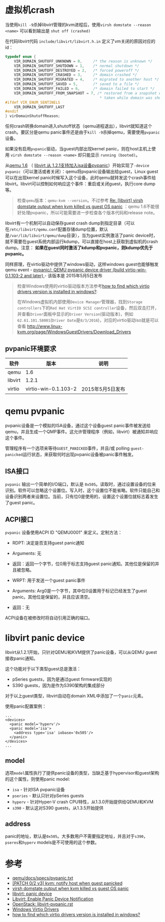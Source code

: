 # 虚拟机crash

当使用`kill -9`杀掉libvirt管理的kvm进程后，使用`virsh domstate --reason <name>` 可以看到输出是 `shut off (crashed)`

在代码libvirt代码 `include/libvirt/libvirt.h.in` 定义了vm关闭的原因对应的id：

```c
typedef enum {
    VIR_DOMAIN_SHUTOFF_UNKNOWN = 0,     /* the reason is unknown */
    VIR_DOMAIN_SHUTOFF_SHUTDOWN = 1,    /* normal shutdown */
    VIR_DOMAIN_SHUTOFF_DESTROYED = 2,   /* forced poweroff */
    VIR_DOMAIN_SHUTOFF_CRASHED = 3,     /* domain crashed */
    VIR_DOMAIN_SHUTOFF_MIGRATED = 4,    /* migrated to another host */
    VIR_DOMAIN_SHUTOFF_SAVED = 5,       /* saved to a file */
    VIR_DOMAIN_SHUTOFF_FAILED = 6,      /* domain failed to start */
    VIR_DOMAIN_SHUTOFF_FROM_SNAPSHOT = 7, /* restored from a snapshot which was
                                           * taken while domain was shutoff */
#ifdef VIR_ENUM_SENTINELS
    VIR_DOMAIN_SHUTOFF_LAST
#endif
} virDomainShutoffReason;
```

任何crash转换domain进入shutoff状态（qemu进程退出），libvirt就知道这个crash。要区分是qemu panic事件还是由于`kill -9`杀掉qemu，需要使用`pvpanic`设备。

如果没有启用`pvpanic`驱动，当guest内部出现kernel panic，则在host主机上使用 `virsh domstate --reason <name>` 却只能显示 `running (booted)`。

从[qemu 1.6](https://wiki.qemu.org/ChangeLog/1.6) （ [libvirt 从 1.2.1支持加入isa设备pvpanic](https://libvirt.org/formatdomain.html#elementsPanic)）开始实现了`-device pvpanic`（可以激活或者关闭）：qemu将pvpanic设备输出给guest，Linux guest可以在出现kernel panic时候写入这个设备，此时qemu就转发这个crash事件给libvirt。libvirt可以控制如何响应这个事件：重启或关闭guest，执行core dump等。

> 检查`qemu`版本：`qemu-kvm --version`。不过参考 [Re: [libvirt] virsh domstate output when kvm killed vs guest OS panic](https://www.redhat.com/archives/libvir-list/2013-September/msg00322.html) ：qemu 1.6不能很好处理pvpanic，所以可能需要进一步检查各个版本代码和release note。

libvirt有一个机制可以自动保存guest crash dump到指定目录（可以在`/etc/libvirt/qemu.conf`配置存储dump位置，默认是`/var/lib/libvirt/qemu/dump`目录），当为guest实例激活了panic device时，就不需要在guest系统内部运行kdump，可以直接在host上获取到虚拟机的crash dump。注意： **如果在guest同时激活了kdump和pvpanic，则kdump优先于pvpanic。**

同样原理，在virtio驱动中提供了windows驱动，这样windows guest也能够触发qemu event - [pvpanic/: QEMU pvpanic device driver (build virtio-win-0.1.103-2 and later) ](https://fedoraproject.org/wiki/Windows_Virtio_Drivers) - 该版本是 2015年5月5日发布

> 检查Windows使用的virtio驱动版本方法参考[how to find which virtio drivers version is installed in windows?](https://forum.proxmox.com/threads/solved-how-to-find-which-virtio-drivers-version-is-installed-in-windows.16174/):
>
> 在Windows虚拟机内部使用`Device Manager`管理器，找到`Storage controllers`下的`Red Hat VirtIO SCSI controller`设备，然后双击打开，并查看`Driver`面板中显示的`Driver Version`(驱动版本)，例如`62.61.101.58001`(`Driver Date`是`8/3/2016`)，对应的virtio驱动iso就是可以查看 http://www.linux-kvm.org/page/WindowsGuestDrivers/Download_Drivers

## pvpanic环境要求

| 软件 | 版本 | 说明 |
| ---- | ---- | ---- |
| qemu | 1.6 | |
| libvirt | 1.2.1 | |
| virtio |  virtio-win-0.1.103-2 | 2015年5月5日发布 |

# qemu pvpanic

pvpanic设备是一个模拟的ISA设备，通过这个设备guest panic事件被发送给qemu，并且生成一个QMP事件。这允许管理程序（例如，libvirt）被通知并响应这个事件。

管理程序有一个选项来等待`GUEST_PANICKED`事件，并且/或 polling `guest-panicked`运行状态，来获取何时出现pvpanic设备被panic事件触发。

## ISA接口

`pvpanic` 输出一个简单的I/O端口，默认是 `0x505`。读取时，通过设置设备的位来识别。软件可以忽略这个设置位。写入时，这个设置位不能省略。软件只能自己和设备识别两者来设置位。当前，只有位0是使用的，设置这个设置位就标志着发生了guest panic。

## ACPI接口

`pvpanic` 设备使用ACPI ID "QEMU0001" 来定义。定制方法：

* RDPT: 决定是否支持guest panic通知
* Arguments: 无
* 返回：返回一个字节，位0用于标志支持guest panic通知。其他位是保留的并且被忽略。

* WRPT: 用于发送一个guest panic事件
* Arguments: Arg0是一个字节，其中位0设置用于标记已经发生了guest panic。其他位是保留的，并且应该清空。
* 返回：无

ACPI设备在被修改时将自动引用正确的端口。

# libvirt panic device

libvirt从1.2.1开始，只针对QEMU和KVM提供了panic设备，可以从QEMU guest接收panic通知。

这个功能对于以下类型guest总是激活：

* pSeries guests，因为是通过guest firmware实现的
* S390 guests，因为是作为S390架构的集成部分

对于以上guest类型，libvirt自动在domain XML中添加了一个`panic`元素。

使用panic配置案例：

```
...
<devices>
  <panic model='hyperv'/>
  <panic model='isa'>
    <address type='isa' iobase='0x505'/>
  </panic>
</devices>
...
```

## model

选项`model`属性执行了提供panic设备的类型，当缺乏基于hypervisor和guest架构的这个属性，则使用panic model:

* `isa` - 针对ISA pvpanic设备
* `pseries` - 默认只针对pSeries guests
* `hyperv` - 针对Hyper-V crash CPU特性，从1.3.0开始提供给QEMU和KVM
* `s390` - 默认这对S390 guests，从1.3.5开始提供

## address

panic的地址，默认是`0x505`。大多数用户不需要指定地址，并且对于`s390`，`pseres`和`hyperv` models是不可使用的这个参数。

# 参考

* [qemu/docs/specs/pvpanic.txt](https://github.com/qemu/qemu/blob/master/docs/specs/pvpanic.txt)
* [[PATCH 0/2 v3] kvm: notify host when guest panicked](https://groups.google.com/forum/#!topic/linux.kernel/B2oUcSONMkY)
* [virsh domstate output when kvm killed vs guest OS panic](https://www.redhat.com/archives/libvir-list/2013-September/msg00322.html)
* [libvirt: panic device](https://libvirt.org/formatdomain.html#elementsPanic)
* [Libvirt: Enable Panic Device Notification](https://blueprints.launchpad.net/nova/+spec/libvirt-enable-pvpanic)
* [OpenStack: libvirt-pvpanic.rst](https://review.openstack.org/#/c/275219/1/specs/newton/approved/libvirt-pvpanic.rst)
* [Windows Virtio Drivers](https://fedoraproject.org/wiki/Windows_Virtio_Drivers)
* [how to find which virtio drivers version is installed in windows?](https://forum.proxmox.com/threads/solved-how-to-find-which-virtio-drivers-version-is-installed-in-windows.16174/)